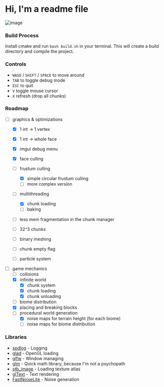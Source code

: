 # Hi, I'm a readme file

![image](https://github.com/user-attachments/assets/c086933c-c18a-4289-9ee4-a8d35243db03)

### Build Process
Install cmake and run ```bash build.sh``` in your terminal. 
This will create a build directory and compile the project.

### Controls
- `WASD` / `SHIFT` / `SPACE` to move around
- `TAB` to toggle debug mode
- `ESC` to quit
- `V` toggle mouse cursor
- `X` refresh (drop all chunks)

### Roadmap
- [ ] graphics & optimizations
  - [x] 1 int -> 1 vertex
  - [x] 1 int -> whole face
  - [x] imgui debug menu
  - [x] face culling
  - [ ] frustum culling
    - [x] simple circular frustum culling 
    - [ ] more complex version
  - [ ] multithreading
    - [x] chunk loading
    - [ ] baking
  - [ ] less mem fragmentation in the chunk manager
  - [ ] 32^3 chunks
  - [ ] binary meshing
  - [ ] chunk empty flag
  - [ ] particle system


- [ ] game mechanics
  - [ ] collisions
  - [x] infinite world
    - [x] chunk system
    - [x] chunk loading
    - [x] chunk unloading
  - [ ] biome distribution
  - [x] placing and breaking blocks
  - [ ] procedural world generation
    - [x] noise maps for terrain height (for each biome)
    - [ ] noise maps for biome distribution

### Libraries
- [spdlog](https://github.com/gabime/spdlog) - Logging 
- [glad](https://github.com/Dav1dde/glad) - OpenGL loading
- [glfw](https://github.com/glfw/glfw) - Window managing
- [glm](https://github.com/g-truc/glm) - Quick math library, because I'm not a psychopath
- [stb_image](https://github.com/nothings/stb/blob/master/stb_image.h) - Loading texture atlas
- [glText](https://github.com/vallentin/glText) - Text rendering
- [FastNoiseLite](https://github.com/Auburn/FastNoiseLite) - Noise generation
